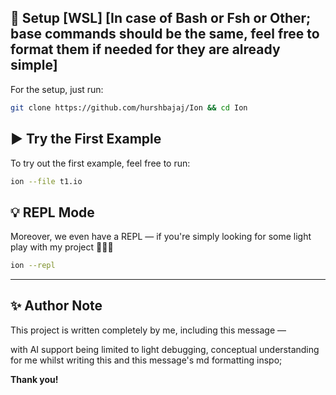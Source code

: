 ## 🚀 Setup [WSL] [In case of Bash or Fsh or Other; base commands should be the same, feel free to format them if needed for they are already simple]

For the setup, just run:

```bash
git clone https://github.com/hurshbajaj/Ion && cd Ion
```

## ▶️ Try the First Example

To try out the first example, feel free to run:

```bash
ion --file t1.io
```

## 💡 REPL Mode

Moreover, we even have a REPL — if you're simply looking for some light play with my project 🤗🤗🤗

```bash
ion --repl 
```

---

## ✨ Author Note

This project is written completely by me, including this message —  

with AI support being limited to light debugging, conceptual understanding for me whilst writing this and this message's md formatting inspo;

**Thank you!**

